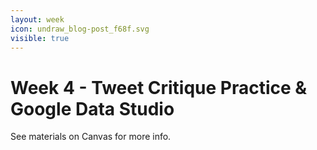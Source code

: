 ```yaml
---
layout: week
icon: undraw_blog-post_f68f.svg
visible: true
---
```


# Week 4 - Tweet Critique Practice & Google Data Studio

See materials on Canvas for more info.

